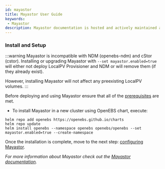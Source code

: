 ```yaml
---
id: mayastor
title: Mayastor User Guide
keywords: 
 - Mayastor
description: Mayastor documentation is hosted and actively maintained at https://mayastor.gitbook.io/introduction/
---
```


### Install and Setup

:::warning
Mayastor is incompatible with NDM (openebs-ndm) and cStor (cstor). Installing or upgrading Mayastor with `--set mayastor.enabled=true` will either not deploy LocalPV Provisioner and NDM or will remove them (if they already exist).

However, installing Mayastor will not affect any preexisting LocalPV volumes.
:::

Before deploying and using Mayastor ensure that all of the [prerequisites](https://mayastor.gitbook.io/introduction/quickstart/prerequisites) are met.

- To install Mayastor in a new cluster using OpenEBS chart, execute:
  
```
helm repo add openebs https://openebs.github.io/charts
helm repo update
helm install openebs --namespace openebs openebs/openebs --set mayastor.enabled=true --create-namespace
```

Once the installation is complete, move to the next step: [configuring Mayastor](https://mayastor.gitbook.io/introduction/quickstart/configure-mayastor).


_For more information about Mayastor check out the [Mayastor documentation](https://mayastor.gitbook.io/introduction/)._